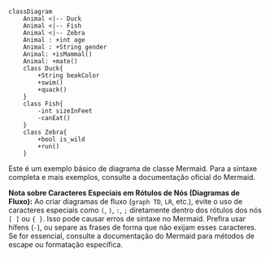 ```mermaid
classDiagram
    Animal <|-- Duck
    Animal <|-- Fish
    Animal <|-- Zebra
    Animal : +int age
    Animal : +String gender
    Animal: +isMammal()
    Animal: +mate()
    class Duck{
        +String beakColor
        +swim()
        +quack()
    }
    class Fish{
        -int sizeInFeet
        -canEat()
    }
    class Zebra{
        +bool is_wild
        +run()
    }
```

Este é um exemplo básico de diagrama de classe Mermaid. Para a sintaxe completa e mais exemplos, consulte a documentação oficial do Mermaid.

**Nota sobre Caracteres Especiais em Rótulos de Nós (Diagramas de Fluxo):**
Ao criar diagramas de fluxo (`graph TD`, `LR`, etc.), evite o uso de caracteres especiais como `(`, `)`, `:`, `;` diretamente dentro dos rótulos dos nós `[ ]` ou `{ }`. Isso pode causar erros de sintaxe no Mermaid. Prefira usar hífens (`-`), ou separe as frases de forma que não exijam esses caracteres. Se for essencial, consulte a documentação do Mermaid para métodos de escape ou formatação específica.